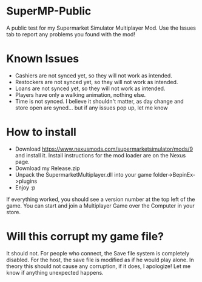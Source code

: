 # SuperMP-Public

A public test for my Supermarket Simulator Multiplayer Mod.
Use the Issues tab to report any problems you found with the mod!

# Known Issues
- Cashiers are not synced yet, so they will not work as intended.
- Restockers are not synced yet, so they will not work as intended.
- Loans are not synced yet, so they will not work as intended.
- Players have only a walking animation, nothing else.
- Time is not synced. I believe it shouldn't matter, as day change and store open are syned... but if any issues pop up, let me know

# How to install
- Download https://www.nexusmods.com/supermarketsimulator/mods/9 and install it. Install instructions for the mod loader are on the Nexus page.
- Download my Release.zip
- Unpack the SupermarketMultiplayer.dll into your game folder->BepinEx->plugins
- Enjoy :p

If everything worked, you should see a version number at the top left of the game.
You can start and join a Multiplayer Game over the Computer in your store.

# Will this corrupt my game file?
It should not. For people who connect, the Save file system is completely disabled.
For the host, the save file is modified as if he would play alone.
In theory this should not cause any corruption, if it does, I apologize! Let me know if anything unexpected happens.
